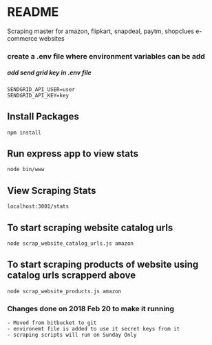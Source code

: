 # README #

Scraping master for amazon, flipkart, snapdeal, paytm, shopclues e-commerce websites

### create a .env file where environment variables can be add

##### add send grid key in .env file
```
SENDGRID_API_USER=user
SENDGRID_API_KEY=key
```

## Install Packages ##
```npm install```

## Run express app to view stats ##
```node bin/www```

## View Scraping Stats ##
```localhost:3001/stats```

## To start scraping website catalog urls  ##
```node scrap_website_catalog_urls.js amazon```

## To start scraping products of website using catalog urls scrapperd above  ##
```node scrap_website_products.js amazon```


### Changes done on 2018 Feb 20 to make it running

```
- Moved from bitbucket to git
- environemt file is added to use it secret keys from it
- scraping scripts will run on Sunday Only

```